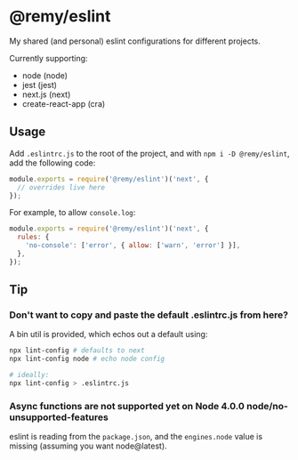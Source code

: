 # @remy/eslint

My shared (and personal) eslint configurations for different projects.

Currently supporting:

* node (node)
* jest (jest)
* next.js (next)
* create-react-app (cra)

## Usage

Add `.eslintrc.js` to the root of the project, and with `npm i -D @remy/eslint`,
add the following code:

```js
module.exports = require('@remy/eslint')('next', {
  // overrides live here
});
```

For example, to allow `console.log`:

```js
module.exports = require('@remy/eslint')('next', {
  rules: {
    'no-console': ['error', { allow: ['warn', 'error'] }],
  },
});
```

## Tip

### Don't want to copy and paste the default .eslintrc.js from here?

A bin util is provided, which echos out a default using:

```bash
npx lint-config # defaults to next
npx lint-config node # echo node config

# ideally:
npx lint-config > .eslintrc.js
```

### Async functions are not supported yet on Node 4.0.0 node/no-unsupported-features

eslint is reading from the `package.json`, and the `engines.node` value is missing (assuming you want node@latest).
